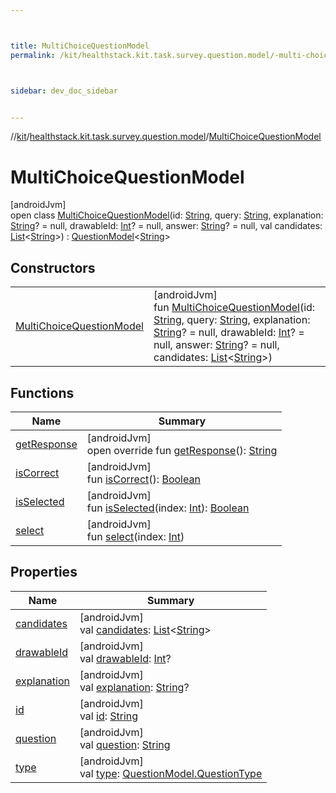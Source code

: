```yaml
---



title: MultiChoiceQuestionModel
permalink: /kit/healthstack.kit.task.survey.question.model/-multi-choice-question-model/index.html



sidebar: dev_doc_sidebar


---
```




//[kit](/kit.html)/[healthstack.kit.task.survey.question.model](../index.html)/[MultiChoiceQuestionModel](index.html)



# MultiChoiceQuestionModel



[androidJvm]\
open class [MultiChoiceQuestionModel](index.html)(id: [String](https://kotlinlang.org/api/latest/jvm/stdlib/kotlin/-string/index.html), query: [String](https://kotlinlang.org/api/latest/jvm/stdlib/kotlin/-string/index.html), explanation: [String](https://kotlinlang.org/api/latest/jvm/stdlib/kotlin/-string/index.html)? = null, drawableId: [Int](https://kotlinlang.org/api/latest/jvm/stdlib/kotlin/-int/index.html)? = null, answer: [String](https://kotlinlang.org/api/latest/jvm/stdlib/kotlin/-string/index.html)? = null, val candidates: [List](https://kotlinlang.org/api/latest/jvm/stdlib/kotlin.collections/-list/index.html)&lt;[String](https://kotlinlang.org/api/latest/jvm/stdlib/kotlin/-string/index.html)&gt;) : [QuestionModel](../-question-model/index.html)&lt;[String](https://kotlinlang.org/api/latest/jvm/stdlib/kotlin/-string/index.html)&gt;



## Constructors


| | |
|---|---|
| [MultiChoiceQuestionModel](-multi-choice-question-model.html) | [androidJvm]<br>fun [MultiChoiceQuestionModel](-multi-choice-question-model.html)(id: [String](https://kotlinlang.org/api/latest/jvm/stdlib/kotlin/-string/index.html), query: [String](https://kotlinlang.org/api/latest/jvm/stdlib/kotlin/-string/index.html), explanation: [String](https://kotlinlang.org/api/latest/jvm/stdlib/kotlin/-string/index.html)? = null, drawableId: [Int](https://kotlinlang.org/api/latest/jvm/stdlib/kotlin/-int/index.html)? = null, answer: [String](https://kotlinlang.org/api/latest/jvm/stdlib/kotlin/-string/index.html)? = null, candidates: [List](https://kotlinlang.org/api/latest/jvm/stdlib/kotlin.collections/-list/index.html)&lt;[String](https://kotlinlang.org/api/latest/jvm/stdlib/kotlin/-string/index.html)&gt;) |


## Functions


| Name | Summary |
|---|---|
| [getResponse](get-response.html) | [androidJvm]<br>open override fun [getResponse](get-response.html)(): [String](https://kotlinlang.org/api/latest/jvm/stdlib/kotlin/-string/index.html) |
| [isCorrect](../-question-model/is-correct.html) | [androidJvm]<br>fun [isCorrect](../-question-model/is-correct.html)(): [Boolean](https://kotlinlang.org/api/latest/jvm/stdlib/kotlin/-boolean/index.html) |
| [isSelected](is-selected.html) | [androidJvm]<br>fun [isSelected](is-selected.html)(index: [Int](https://kotlinlang.org/api/latest/jvm/stdlib/kotlin/-int/index.html)): [Boolean](https://kotlinlang.org/api/latest/jvm/stdlib/kotlin/-boolean/index.html) |
| [select](select.html) | [androidJvm]<br>fun [select](select.html)(index: [Int](https://kotlinlang.org/api/latest/jvm/stdlib/kotlin/-int/index.html)) |


## Properties


| Name | Summary |
|---|---|
| [candidates](candidates.html) | [androidJvm]<br>val [candidates](candidates.html): [List](https://kotlinlang.org/api/latest/jvm/stdlib/kotlin.collections/-list/index.html)&lt;[String](https://kotlinlang.org/api/latest/jvm/stdlib/kotlin/-string/index.html)&gt; |
| [drawableId](../-question-model/drawable-id.html) | [androidJvm]<br>val [drawableId](../-question-model/drawable-id.html): [Int](https://kotlinlang.org/api/latest/jvm/stdlib/kotlin/-int/index.html)? |
| [explanation](../-question-model/explanation.html) | [androidJvm]<br>val [explanation](../-question-model/explanation.html): [String](https://kotlinlang.org/api/latest/jvm/stdlib/kotlin/-string/index.html)? |
| [id](../-question-model/id.html) | [androidJvm]<br>val [id](../-question-model/id.html): [String](https://kotlinlang.org/api/latest/jvm/stdlib/kotlin/-string/index.html) |
| [question](../-question-model/question.html) | [androidJvm]<br>val [question](../-question-model/question.html): [String](https://kotlinlang.org/api/latest/jvm/stdlib/kotlin/-string/index.html) |
| [type](../-question-model/type.html) | [androidJvm]<br>val [type](../-question-model/type.html): [QuestionModel.QuestionType](../-question-model/-question-type/index.html) |




